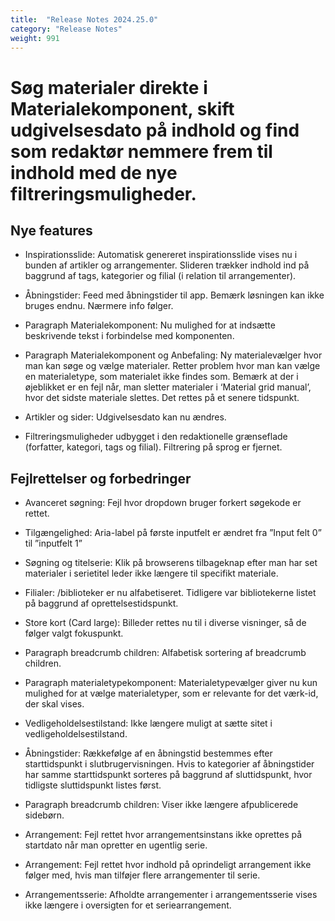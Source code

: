 ```yaml
---
title:  "Release Notes 2024.25.0"
category: "Release Notes"
weight: 991
---
```


# Søg materialer direkte i Materialekomponent, skift udgivelsesdato på indhold og find som redaktør nemmere frem til indhold med de nye filtreringsmuligheder. 

## Nye features 

- Inspirationsslide: Automatisk genereret inspirationsslide vises nu i bunden af artikler og arrangementer. Slideren trækker indhold ind på baggrund af tags, kategorier og filial (i relation til arrangementer).   

- Åbningstider: Feed med åbningstider til app. Bemærk løsningen kan ikke bruges endnu. Nærmere info følger. 

- Paragraph Materialekomponent: Nu mulighed for at indsætte beskrivende tekst i forbindelse med komponenten. 

- Paragraph Materialekomponent og Anbefaling: Ny materialevælger hvor man kan søge og vælge materialer. Retter problem hvor man kan vælge en materialetype, som materialet ikke findes som. Bemærk at der i øjeblikket er en fejl når, man sletter materialer i ‘Material grid manual’, hvor det sidste materiale slettes. Det rettes på et senere tidspunkt.

- Artikler og sider: Udgivelsesdato kan nu ændres. 

- Filtreringsmuligheder udbygget i den redaktionelle grænseflade (forfatter, kategori, tags og filial). Filtrering på sprog er fjernet. 


## Fejlrettelser og forbedringer

- Avanceret søgning: Fejl hvor dropdown bruger forkert søgekode er rettet. 

- Tilgængelighed: Aria-label på første inputfelt er ændret fra ”Input felt 0” til ”inputfelt 1”

- Søgning og titelserie: Klik på browserens tilbageknap efter man har set materialer i serietitel leder ikke længere til specifikt materiale. 

- Filialer: /biblioteker er nu alfabetiseret. Tidligere var bibliotekerne listet på baggrund af oprettelsestidspunkt.  

- Store kort (Card large): Billeder rettes nu til i diverse visninger, så de følger valgt fokuspunkt. 

- Paragraph breadcrumb children: Alfabetisk sortering af breadcrumb children. 

- Paragraph materialetypekomponent: Materialetypevælger giver nu kun mulighed for at vælge materialetyper, som er relevante for det værk-id, der skal vises. 

- Vedligeholdelsestilstand: Ikke længere muligt at sætte sitet i vedligeholdelsestilstand. 

- Åbningstider: Rækkefølge af en åbningstid bestemmes efter starttidspunkt i slutbrugervisningen. Hvis to kategorier af åbningstider har samme starttidspunkt sorteres på baggrund af sluttidspunkt, hvor tidligste sluttidspunkt listes først.    

- Paragraph breadcrumb children: Viser ikke længere afpublicerede sidebørn. 

- Arrangement: Fejl rettet hvor arrangementsinstans ikke oprettes på startdato når man opretter en ugentlig serie. 

- Arrangement: Fejl rettet hvor indhold på oprindeligt arrangement ikke følger med, hvis man tilføjer flere arrangementer til serie.  

- Arrangementsserie: Afholdte arrangementer i arrangementsserie vises ikke længere i oversigten for et seriearrangement.  



